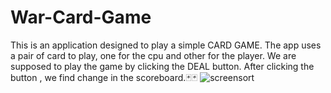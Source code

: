 # War-Card-Game
This is an application designed to play a simple CARD GAME.
The app uses a pair of card to play, one for the cpu and other for the player.
We are supposed to play the game by clicking the DEAL button.
After clicking the button , we find change in the scoreboard.🃏🃏
![screensort](https://github.com/Shreya3023/War-Card-Game/assets/89248384/bb2e1c49-926d-49e6-acbe-8e45a555b7d8)
